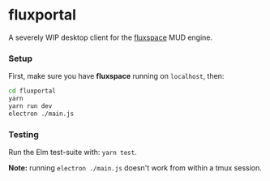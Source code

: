 # fluxportal

A severely WIP desktop client for the [fluxspace](https://github.com/mainframecity/fluxspace) MUD engine.

### Setup
First, make sure you have **fluxspace** running on `localhost`, then:
```bash
cd fluxportal
yarn
yarn run dev
electron ./main.js
```

### Testing
Run the Elm test-suite with: `yarn test`.

**Note:** running `electron ./main.js` doesn't work from within a tmux session.
